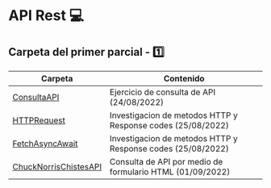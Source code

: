 
# API Rest :computer:

## Carpeta del primer parcial - :one:

| Carpeta | Contenido |
| ------- | --------- |
| [ConsultaAPI](ConsultaAPI/index.js) | Ejercicio de consulta de API (24/08/2022) |
| [HTTPRequest](HTTPRequest/Investigacion.md) | Investigacion de metodos HTTP y Response codes (25/08/2022) |
| [FetchAsyncAwait](HTTPRequest/Investigacion.md) | Investigacion de metodos HTTP y Response codes (25/08/2022) |
| [ChuckNorrisChistesAPI](ChuckNorrisChistesAPI/index.html) | Consulta de API por medio de formulario HTML (01/09/2022) |
